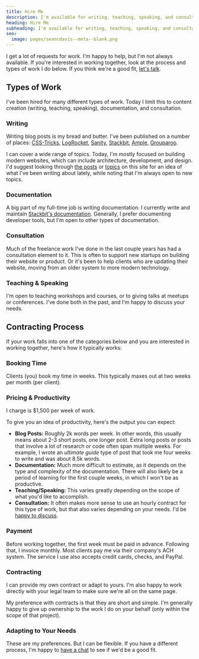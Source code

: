 ```yaml
---
title: Hire Me
description: I'm available for writing, teaching, speaking, and consultation.
heading: Hire Me
subheading: I'm available for writing, teaching, speaking, and consultation.
seo:
  image: pages/seancdavis--meta--blank.png
---
```


I get a lot of requests for work. I'm happy to help, but I'm not always available. If you're interested in working together, look at the process and types of work I do below. If you think we're a good fit, [let's talk](/contact).

## Types of Work

I've been hired for many different types of work. Today I limit this to content creation (writing, teaching, speaking), documentation, and consultation.

### Writing

Writing blog posts is my bread and butter. I've been published on a number of places: [CSS-Tricks](https://css-tricks.com/author/seancdavis/), [LogRocket](https://blog.logrocket.com/author/seandavis/), [Sanity](https://www.sanity.io/exchange/community/seancdavis), [Stackbit](https://www.stackbit.com/blog), [Ample](https://www.ample.co/blog-authors/sean-c-davis), [Grouparoo](https://www.grouparoo.com/blog/author/seancdavis).

I can cover a wide range of topics. Today, I'm mostly focused on building modern websites, which can include architecture, development, and design. I'd suggest looking through [the posts](/posts) or [topics](/topics) on this site for an idea of what I've been writing about lately, while noting that I'm always open to new topics.

### Documentation

A big part of my full-time job is writing documentation. I currently write and maintain [Stackbit's documentation](https://docs.stackbit.com/). Generally, I prefer documenting developer tools, but I'm open to other types of documentation.

### Consultation

Much of the freelance work I've done in the last couple years has had a consultation element to it. This is often to support new startups on building their website or product. Or it's been to help clients who are updating their website, moving from an older system to more modern technology.

### Teaching & Speaking

I'm open to teaching workshops and courses, or to giving talks at meetups or conferences. I've done both in the past, and I'm happy to discuss your needs.

## Contracting Process

If your work falls into one of the categories below and you are interested in working together, here's how it typically works:

### Booking Time

Clients (you) book my time in weeks. This typically maxes out at two weeks per month (per client).

### Pricing & Productivity

I charge is $1,500 per week of work.

To give you an idea of productivity, here's the output you can expect:

- **Blog Posts:** Roughly 2k words per week. In other words, this usually means about 2-3 short posts, one longer post. Extra long posts or posts that involve a lot of research or code often span multiple weeks. For example, I wrote an _ultimate guide_ type of post that took me four weeks to write and was about 8.5k words.
- **Documentation:** Much more difficult to estimate, as it depends on the type and complexity of the documentation. There will also likely be a period of learning for the first couple weeks, in which I won't be as productive.
- **Teaching/Speaking:** This varies greatly depending on the scope of what you'd like to accomplish.
- **Consultation:** It often makes more sense to use an hourly contract for this type of work, but that also varies depending on your needs. I'd be [happy to discuss](/contact).

### Payment

Before working together, the first week must be paid in advance. Following that, I invoice monthly. Most clients pay me via their company's ACH system. The service I use also accepts credit cards, checks, and PayPal.

### Contracting

I can provide my own contract or adapt to yours. I'm also happy to work directly with your legal team to make sure we're all on the same page.

My preference with contracts is that they are short and simple. I'm generally happy to give up ownership to the work I do on your behalf (only within the scope of that project).

### Adapting to Your Needs

These are my preferences. But I can be flexible. If you have a different process, I'm happy to [have a chat](/contact) to see if we'd be a good fit.
